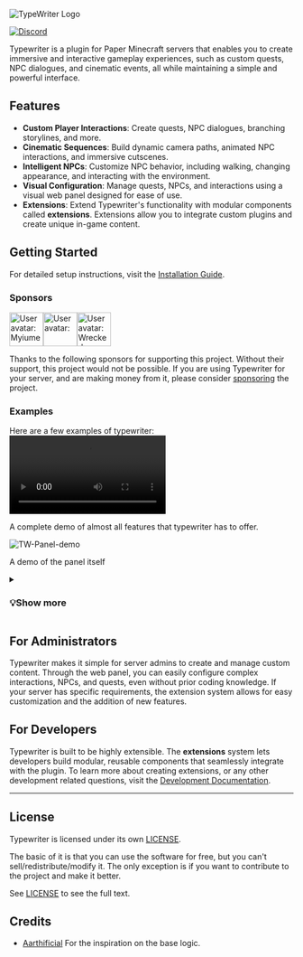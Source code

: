 ![TypeWriter Logo](https://github.com/gabber235/TypeWriter/blob/develop/design/Banner/TW_Banner_Transparant.png?raw=true)

[![Discord](https://img.shields.io/discord/1054708062520360960?label=discord&logo=discord&logoColor=white)](https://discord.gg/HtbKyuDDBw)

Typewriter is a plugin for Paper Minecraft servers that enables you to create immersive and interactive gameplay experiences, such as custom quests, NPC dialogues, and cinematic events, all while maintaining a simple and powerful interface.

## Features

- **Custom Player Interactions**: Create quests, NPC dialogues, branching storylines, and more.
- **Cinematic Sequences**: Build dynamic camera paths, animated NPC interactions, and immersive cutscenes.
- **Intelligent NPCs**: Customize NPC behavior, including walking, changing appearance, and interacting with the environment.
- **Visual Configuration**: Manage quests, NPCs, and interactions using a visual web panel designed for ease of use.
- **Extensions**: Extend Typewriter's functionality with modular components called **extensions**. Extensions allow you to integrate custom plugins and create unique in-game content.

## Getting Started

For detailed setup instructions, visit the [Installation Guide](https://docs.typewritermc.com/docs/getting-started/installation).

### Sponsors

<!-- sponsors --><a href="https://github.com/myiume"><img src="https:&#x2F;&#x2F;github.com&#x2F;myiume.png" width="60px" alt="User avatar: Myiume" /></a><a href="https://github.com/iamyellowhead"><img src="https:&#x2F;&#x2F;github.com&#x2F;iamyellowhead.png" width="60px" alt="User avatar: " /></a><a href="https://github.com/WreckedAP"><img src="https:&#x2F;&#x2F;github.com&#x2F;WreckedAP.png" width="60px" alt="User avatar: Wrecked" /></a><!-- sponsors -->

Thanks to the following sponsors for supporting this project. Without their support, this project would not be possible. If you are using Typewriter for your server, and are making money from it, please consider [sponsoring](https://github.com/sponsors/gabber235) the project.

### Examples

Here are a few examples of typewriter:
<video src="https://github.com/user-attachments/assets/b5c7ecb7-557b-41ac-ba7b-82c6a46b79a8" width="55%" height="auto" controls>Your browser does not support the video tag or the video doesn't exist anymore. <a href="https://github.com/user-attachments/assets/b5c7ecb7-557b-41ac-ba7b-82c6a46b79a8">Click here to view the video</a></video>

A complete demo of almost all features that typewriter has to offer.

![TW-Panel-demo](https://github.com/user-attachments/assets/7c7442bf-be2c-47d7-9f6d-a60d02836cdf)

A demo of the panel itself

<details><summary><h3>💡Show more</h3></summary>

  ![TW-Dialogue](https://github.com/user-attachments/assets/3790df6a-c5e3-4357-90a6-cb529ae7c65d)
  ![TW-Sequence](https://github.com/user-attachments/assets/792bc93e-cfa6-4804-8ee0-5cb623a822d1)
  ![TW-Static](https://github.com/user-attachments/assets/24c30f91-3a8f-4091-916f-ba227539813d)
  ![TW-Panel](https://github.com/user-attachments/assets/c61088b5-19d7-44a4-959a-a7bcd2070720)



</details>

## For Administrators

Typewriter makes it simple for server admins to create and manage custom content. Through the web panel, you can easily configure complex interactions, NPCs, and quests, even without prior coding knowledge. If your server has specific requirements, the extension system allows for easy customization and the addition of new features.

## For Developers

Typewriter is built to be highly extensible. The **extensions** system lets developers build modular, reusable components that seamlessly integrate with the plugin. To learn more about creating extensions, or any other development related questions, visit the [Development Documentation](https://docs.typewritermc.com/develop).

---

## License

Typewriter is licensed under its own [LICENSE](LICENSE).

The basic of it is that you can use the software for free, but you can't sell/redistribute/modify it.
The only exception is if you want to contribute to the project and make it better.

See [LICENSE](LICENSE) to see the full text.

## Credits

- [Aarthificial](https://www.youtube.com/@aarthificial) For the inspiration on the base logic.

